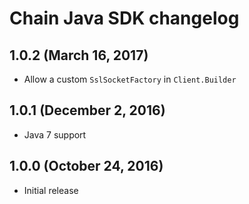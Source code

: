 # Chain Java SDK changelog

## 1.0.2 (March 16, 2017)<a name="1.0.2"></a>

* Allow a custom `SslSocketFactory` in `Client.Builder`

## 1.0.1 (December 2, 2016)<a name="1.0.1"></a>

* Java 7 support

## 1.0.0 (October 24, 2016)

* Initial release
